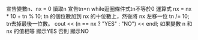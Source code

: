 宣告變數n、nx = 0
讀取n
宣告tn=n
while迴圈條件式tn不等於0
運算式
nx = nx * 10 + tn % 10; tn 的個位數加到 nx 的十位數上，然後將 nx 左移一位
tn /= 10; tn去掉最後一位數。 
cout << (n == nx ? "YES" : "NO") << endl; 如果變數 n 和 nx 的值相等 顯示YES 否則 顯示NO
